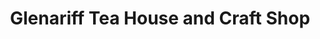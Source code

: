---
title: "Glenariff Tea House and Craft Shop"
address: "Glenariff Tea House, Glenariff Forest Park, Glenariffe, Antrim, BT44 0QX"
tel: "+44 (0)28 2175 8769"
county: "Antrim"
category: "Cafes"
type: "Content"
lat: "54.86907958984375"
lng: "-6.2760701179504395"
---